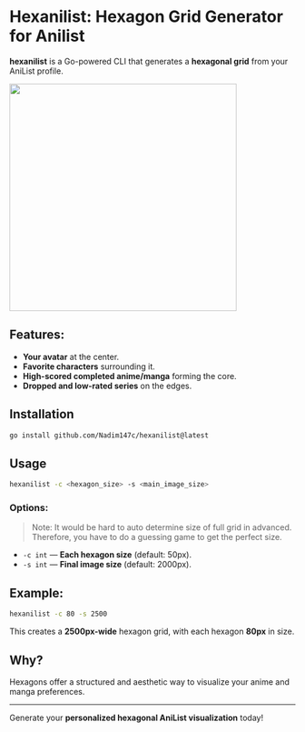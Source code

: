# Hexanilist: Hexagon Grid Generator for Anilist

**hexanilist** is a Go-powered CLI that generates a **hexagonal grid** from your AniList profile.

<img src="./assets/hexagon.png" width="400" height="400">

## Features:

- **Your avatar** at the center.
- **Favorite characters** surrounding it.
- **High-scored completed anime/manga** forming the core.
- **Dropped and low-rated series** on the edges.

## Installation

```sh
go install github.com/Nadim147c/hexanilist@latest
```

## Usage

```sh
hexanilist -c <hexagon_size> -s <main_image_size>
```

### Options:

> Note: It would be hard to auto determine size of full grid in advanced. Therefore,
> you have to do a guessing game to get the perfect size.

- `-c int` — **Each hexagon size** (default: 50px).
- `-s int` — **Final image size** (default: 2000px).

## Example:

```sh
hexanilist -c 80 -s 2500
```

This creates a **2500px-wide** hexagon grid, with each hexagon **80px** in size.

## Why?

Hexagons offer a structured and aesthetic way to visualize your anime and manga preferences.

---

Generate your **personalized hexagonal AniList visualization** today!
